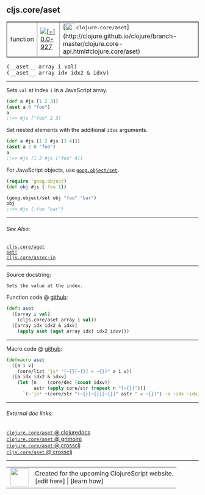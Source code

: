## cljs.core/aset



 <table border="1">
<tr>
<td>function</td>
<td><a href="https://github.com/cljsinfo/cljs-api-docs/tree/0.0-927"><img valign="middle" alt="[+] 0.0-927" title="Added in 0.0-927" src="https://img.shields.io/badge/+-0.0--927-lightgrey.svg"></a> </td>
<td>
[<img height="24px" valign="middle" src="http://i.imgur.com/1GjPKvB.png"> <samp>clojure.core/aset</samp>](http://clojure.github.io/clojure/branch-master/clojure.core-api.html#clojure.core/aset)
</td>
</tr>
</table>


 <samp>
(__aset__ array i val)<br>
</samp>
 <samp>
(__aset__ array idx idx2 & idxv)<br>
</samp>

---

Sets `val` at index `i` in a JavaScript array.

```clj
(def a #js [1 2 3])
(aset a 0 "foo")
a
;;=> #js ["foo" 2 3]
```

Set nested elements with the additional `idxs` arguments.

```clj
(def a #js [1 2 #js [3 4]])
(aset a 2 0 "foo")
a
;;=> #js [1 2 #js ["foo" 4]]
```

For JavaScript objects, use [`goog.object/set`].

[`goog.object/set`]:http://google.github.io/closure-library/api/namespace_goog_object.html#set

```clj
(require 'goog.object)
(def obj #js {:foo 1})

(goog.object/set obj "foo" "bar")
obj
;;=> #js {:foo "bar"}
```

---


###### See Also:

[`cljs.core/aget`](cljs.core_aget.md)<br>
[`set!`](special_setBANG.md)<br>
[`cljs.core/assoc-in`](cljs.core_assoc-in.md)<br>

---


Source docstring:

```
Sets the value at the index.
```


Function code @ [github](https://github.com/clojure/clojurescript/blob/r2843/src/cljs/cljs/core.cljs#L203-L208):

```clj
(defn aset
  ([array i val]
    (cljs.core/aset array i val))
  ([array idx idx2 & idxv]
    (apply aset (aget array idx) idx2 idxv)))
```

<!--
Repo - tag - source tree - lines:

 <pre>
clojurescript @ r2843
└── src
    └── cljs
        └── cljs
            └── <ins>[core.cljs:203-208](https://github.com/clojure/clojurescript/blob/r2843/src/cljs/cljs/core.cljs#L203-L208)</ins>
</pre>

-->

---

Macro code @ [github](https://github.com/clojure/clojurescript/blob/r2843/src/clj/cljs/core.clj#L347-L353):

```clj
(defmacro aset
  ([a i v]
    (core/list 'js* "(~{}[~{}] = ~{})" a i v))
  ([a idx idx2 & idxv]
    (let [n    (core/dec (count idxv))
          astr (apply core/str (repeat n "[~{}]"))]
      `(~'js* ~(core/str "(~{}[~{}][~{}]" astr " = ~{})") ~a ~idx ~idx2 ~@idxv))))
```

<!--
Repo - tag - source tree - lines:

 <pre>
clojurescript @ r2843
└── src
    └── clj
        └── cljs
            └── <ins>[core.clj:347-353](https://github.com/clojure/clojurescript/blob/r2843/src/clj/cljs/core.clj#L347-L353)</ins>
</pre>
-->

---


###### External doc links:

[`clojure.core/aset` @ clojuredocs](http://clojuredocs.org/clojure.core/aset)<br>
[`clojure.core/aset` @ grimoire](http://conj.io/store/v1/org.clojure/clojure/1.7.0-beta3/clj/clojure.core/aset/)<br>
[`clojure.core/aset` @ crossclj](http://crossclj.info/fun/clojure.core/aset.html)<br>
[`cljs.core/aset` @ crossclj](http://crossclj.info/fun/cljs.core.cljs/aset.html)<br>

---

 <table>
<tr><td>
<img valign="middle" align="right" width="48px" src="http://i.imgur.com/Hi20huC.png">
</td><td>
Created for the upcoming ClojureScript website.<br>
[edit here] | [learn how]
</td></tr></table>

[edit here]:https://github.com/cljsinfo/cljs-api-docs/blob/master/cljsdoc/cljs.core_aset.cljsdoc
[learn how]:https://github.com/cljsinfo/cljs-api-docs/wiki/cljsdoc-files

<!--

This information was too distracting to show to readers, but I'll leave it
commented here since it is helpful to:

- pretty-print the data used to generate this document
- and show how to retrieve that data



The API data for this symbol:

```clj
{:description "Sets `val` at index `i` in a JavaScript array.\n\n```clj\n(def a #js [1 2 3])\n(aset a 0 \"foo\")\na\n;;=> #js [\"foo\" 2 3]\n```\n\nSet nested elements with the additional `idxs` arguments.\n\n```clj\n(def a #js [1 2 #js [3 4]])\n(aset a 2 0 \"foo\")\na\n;;=> #js [1 2 #js [\"foo\" 4]]\n```\n\nFor JavaScript objects, use [`goog.object/set`].\n\n[`goog.object/set`]:http://google.github.io/closure-library/api/namespace_goog_object.html#set\n\n```clj\n(require 'goog.object)\n(def obj #js {:foo 1})\n\n(goog.object/set obj \"foo\" \"bar\")\nobj\n;;=> #js {:foo \"bar\"}\n```",
 :ns "cljs.core",
 :name "aset",
 :signature ["[array i val]" "[array idx idx2 & idxv]"],
 :history [["+" "0.0-927"]],
 :type "function",
 :related ["cljs.core/aget" "special/set!" "cljs.core/assoc-in"],
 :full-name-encode "cljs.core_aset",
 :source {:code "(defn aset\n  ([array i val]\n    (cljs.core/aset array i val))\n  ([array idx idx2 & idxv]\n    (apply aset (aget array idx) idx2 idxv)))",
          :title "Function code",
          :repo "clojurescript",
          :tag "r2843",
          :filename "src/cljs/cljs/core.cljs",
          :lines [203 208]},
 :extra-sources [{:code "(defmacro aset\n  ([a i v]\n    (core/list 'js* \"(~{}[~{}] = ~{})\" a i v))\n  ([a idx idx2 & idxv]\n    (let [n    (core/dec (count idxv))\n          astr (apply core/str (repeat n \"[~{}]\"))]\n      `(~'js* ~(core/str \"(~{}[~{}][~{}]\" astr \" = ~{})\") ~a ~idx ~idx2 ~@idxv))))",
                  :title "Macro code",
                  :repo "clojurescript",
                  :tag "r2843",
                  :filename "src/clj/cljs/core.clj",
                  :lines [347 353]}],
 :full-name "cljs.core/aset",
 :clj-symbol "clojure.core/aset",
 :docstring "Sets the value at the index."}

```

Retrieve the API data for this symbol:

```clj
;; from Clojure REPL
(require '[clojure.edn :as edn])
(-> (slurp "https://raw.githubusercontent.com/cljsinfo/cljs-api-docs/catalog/cljs-api.edn")
    (edn/read-string)
    (get-in [:symbols "cljs.core/aset"]))
```

-->
